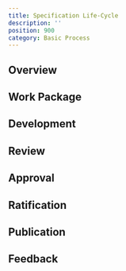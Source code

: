 ```yaml
---
title: Specification Life-Cycle
description: ''
position: 900
category: Basic Process
---
```


## Overview
## Work Package
## Development
## Review
## Approval
## Ratification
## Publication
## Feedback